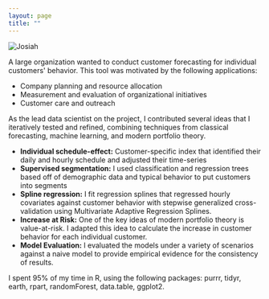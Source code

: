 ```yaml
---
layout: page
title: ""
---
```

![Josiah](../../public/customer_big.png)

A large organization wanted to conduct customer forecasting for individual customers' behavior. This tool was motivated by the following applications:

* Company planning and resource allocation
* Measurement and evaluation of organizational initiatives
* Customer care and outreach

As the lead data scientist on the project, I contributed several ideas that I iteratively tested and refined, combining techniques from classical forecasting, machine learning, and modern portfolio theory.

* **Individual schedule-effect:** Customer-specific index that identified their daily and hourly schedule and adjusted their time-series
* **Supervised segmentation:** I used classification and regression trees based off of demographic data and typical behavior to put customers into segments
* **Spline regression:** I fit regression splines that regressed hourly covariates against customer behavior with stepwise generalized cross-validation using Multivariate Adaptive Regression Splines.
* **Increase at Risk:** One of the key ideas of modern portfolio theory is value-at-risk. I adapted this idea to calculate the increase in customer behavior for each individual customer.
* **Model Evaluation:** I evaluated the models under a variety of scenarios against a naive model to provide empirical evidence for the consistency of results.

I spent 95% of my time in R, using the following packages: purrr, tidyr, earth, rpart, randomForest, data.table, ggplot2.
